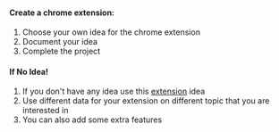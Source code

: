 #### Create a chrome extension:

1. Choose your own idea for the chrome extension
2. Document your idea
3. Complete the project

#### If No Idea!

1. If you don't have any idea use this [extension](https://chrome.google.com/webstore/detail/frontend-50/ihinimimogofhkjebjhaadnlnbpajfmi) idea
2. Use different data for your extension on different topic that you are interested in
3. You can also add some extra features
